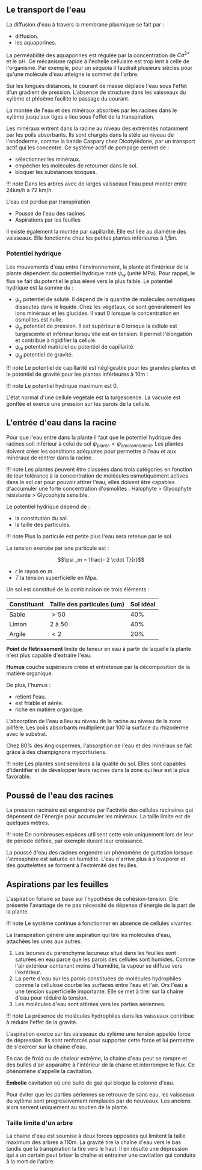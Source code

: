 ## Le transport de l'eau

La diffusion d'eau à travers la membrane plasmique se fait par :

* diffusion.
* les aquaporines.

La perméabilité des aquaporines est régulée par la concentration de $Ca^{2+}$ et le pH. Ce mécanisme rapide à l'échelle cellulaire est trop lent à celle de l'organisme. Par exemple, pour un séquoia il faudrait plusieurs siècles pour qu'une molécule d'eau atteigne le sommet de l'arbre.

Sur les longues distances, le courant de masse déplace l'eau sous l'effet d'un gradient de pression. L'absence de structure dans les vaisseaux du xylème et phloème facilite le passage du courant.

La montée de l'eau et des minéraux absorbés par les racines dans le xylème jusqu'aux tiges a lieu sous l'effet de la transpiration.

Les minéraux entrent dans la racine au niveau des extrémités notamment par les poils absorbants. Ils sont chargés dans la stèle au niveau de l'endoderme, comme la bande Caspary chez Dicotylédone, par un transport actif qui les concentre. Ce système actif de pompage permet de :

* sélectionner les minéraux.
* empêcher les molécules de retourner dans le sol.
* bloquer les substances toxiques.

!!! note
    Dans les arbres avec de larges vaisseaux l'eau peut monter entre 24km/h à 72 km/h.

L'eau est perdue par transpiration

* Poussé de l'eau des racines
* Aspirations par les feuilles

Il existe également la montée par capillarité. Elle est liée au diamètre des vaisseaux. Elle fonctionne chez les petites plantes inférieures à 1,5m.

### Potentiel hydrique

Les mouvements d'eau entre l'environnement, la plante et l'intérieur de la plante dépendent du potentiel hydrique noté $\psi _w$ (unité MPa). Pour rappel, le flux se fait du potentiel le plus élevé vers le plus faible. Le potentiel hydrique est la somme du :

* $\psi _s$ potentiel de soluté. Il dépend de la quantité de molécules osmotiques dissoutes dans le liquide. Chez les végétaux, ce sont généralement les ions minéraux et les glucides. Il vaut 0 lorsque la concentration en osmolites est nulle.
* $\psi _p$ potentiel de pression. Il est supérieur à 0 lorsque la cellule est turgescente et inférieur lorsqu'elle est en tension. Il permet l'élongation et contribue à rigidifier la cellule.
* $\psi _m$ potentiel matriciel ou potentiel de capillarité.
* $\psi _g$ potentiel de gravité.

!!! note
    Le potentiel de capillarité est négligeable pour les grandes plantes et le potentiel de gravité pour les plantes inférieures à 10m :

!!! note
    Le potentiel hydrique maximum est 0.

L'état normal d'une cellule végétale est la turgescence. La vacuole est gonflée et exerce une pression sur les parois de la cellule.

## L'entrée d'eau dans la racine

Pour que l'eau entre dans la plante il faut que le potentiel hydrique
des racines soit inférieur à celui du sol
$\psi _{plante} \lt \psi _{environnement}$. Les plantes doivent créer les conditions adéquates pour permettre à l'eau et aux minéraux de rentrer dans la racine.

!!! note 
    Les plantes peuvent être classées dans trois catégories en fonction de leur tolérance à la concentration de molécules osmotiquement actives dans le sol car pour pouvoir attirer l'eau, elles doivent être capables d'accumuler une forte concentration d'osmolites : Halophyte > Glycophyte résistante > Glycophyte sensible.

Le potentiel hydrique dépend de :

* la constitution du sol.
* la taille des particules.

!!! note
    Plus la particule est petite plus l'eau sera retenue par le sol.

La tension exercée par une particule est :

$$\psi _m = \frac{- 2 \cdot T}{r}$$

* $r$ le rayon en $m$.
* $T$ la tension superficielle en Mpa.

Un sol est constitué de la combinaison de trois éléments :

Constituant | Taille des particules (um) | Sol idéal
------------|----------------------------|---
Sable       | $\gt 50$                   | 40%
Limon       | 2 à 50                     | 40%
Argile      | $\lt 2$                    | 20%

__Point de flétrissement__ limite de teneur en eau à partir de laquelle la plante n'est plus capable d'extraire l'eau.

__Humus__ couche supérieure créée et entretenue par la décomposition de la matière organique.

De plus, l'humus :

* retient l'eau.
* est friable et aérée.
* riche en matière organique.

L'absorption de l'eau a lieu au niveau de la racine au niveau de la zone pilifère. Les poils absorbants multiplient par 100 la surface du rhizoderme avec le substrat.

Chez 80% des Angiospermes, l'absorption de l'eau et des minéraux se fait grâce à des champignons mycorhiziens.

!!! note
    Les plantes sont sensibles à la qualité du sol. Elles sont capables d'identifier et de développer leurs racines dans la zone qui leur est la plus favorable.

## Poussé de l'eau des racines

La pression racinaire est engendrée par l'activité des cellules racinaires qui dépensent de l'énergie pour accumuler les minéraux. La taille limite est de quelques mètres.

!!! note
    De nombreuses espèces utilisent cette voie uniquement lors de leur de période définie, par exemple durant leur croissance.

La poussé d'eau des racines engendre un phénomène de guttation lorsque l'atmosphère est saturée en humidité. L'eau n'arrive plus à s'évaporer et des gouttelettes se forment à l'extrémité des feuilles.

## Aspirations par les feuilles

L'aspiration foliaire se base sur l'hypothèse de cohésion-tension. Elle présente l'avantage de ne pas nécessité de dépense d'énergie de la part de la plante.

!!! note
    Le système continue à fonctionner en absence de cellules vivantes.

La transpiration génère une aspiration qui tire les molécules d'eau, attachées les unes aux autres.

1. Les lacunes du parenchyme lacuneux situé dans les feuilles sont saturées en eau parce que les parois des cellules sont humides. Comme l'air extérieur contenant moins d'humidité, la vapeur se diffuse vers l'extérieur.
2. La perte d'eau sur les parois constituées de molécules hydrophiles comme la cellulose courbe les surfaces entre l'eau et l'air. Ors l'eau a une tension superficielle importante. Elle se met à tirer sur la chaine d'eau pour réduire la tension.
3. Les molécules d'eau sont attirées vers les parties aériennes.

!!! note
    La présence de molécules hydrophiles dans les vaisseaux contribue à réduire l'effet de la gravité.

L'aspiration exerce sur les vaisseaux du xylème une tension appelée force de dépression. Ils sont renforcés pour supporter cette force et lui permettre de s'exercer sur la chaine d'eau.

En cas de froid ou de chaleur extrême, la chaine d'eau peut se rompre et des bulles d'air apparaitre à l'intérieur de la chaine et interrompre le flux. Ce phénomène s'appelle la cavitation.

__Embolie__ cavitation où une bulle de gaz qui bloque la colonne d'eau.

Pour éviter que les parties aériennes se retrouve de sans eau, les vaisseaux du xylème sont progressivement remplacés par de nouveaux. Les anciens alors servent uniquement au soutien de la plante.

### Taille limite d'un arbre

La chaine d'eau est soumise à deux forces opposées qui limitent la taille maximum des arbres à 110m. La gravité tire la chaîne d'eau vers le bas tandis que la transpiration la tire vers le haut. Il en résulte une dépression qui a un certain peut briser la chaîne et entrainer une cavitation qui conduira à la mort de l'arbre.


